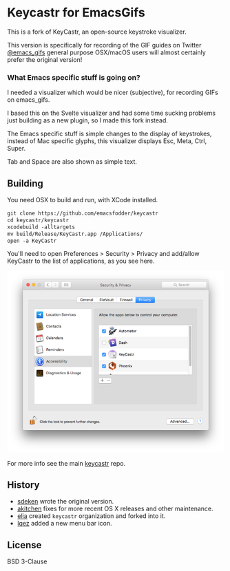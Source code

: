 # Keycastr for EmacsGifs

This is a fork of KeyCastr, an open-source keystroke visualizer.

This version is specifically for recording of the GIF guides on
Twitter [@emacs_gifs](https://twitter.com/emacs_gifs) general purpose
OSX/macOS users will almost certainly prefer the original version!

### What Emacs specific stuff is going on?

I needed a visualizer which would be nicer (subjective), for recording
GIFs on emacs_gifs.

I based this on the Svelte visualizer and had some time sucking
problems just building as a new plugin, so I made this fork instead.

The Emacs specific stuff is simple changes to the display of
keystrokes, instead of Mac specific glyphs, this visualizer displays
Esc, Meta, Ctrl, Super.

Tab and Space are also shown as simple text.

## Building

You need OSX to build and run, with XCode installed.

    git clone https://github.com/emacsfodder/keycastr
    cd keycastr/keycastr
    xcodebuild -alltargets
    mv build/Release/KeyCastr.app /Applications/
    open -a KeyCastr

You'll need to open Preferences > Security > Privacy and add/allow
KeyCastr to the list of applications, as you see here.

![](keycastr-security.png)

For more info see the main [keycastr](https://github.com/keycastr/keycastr) repo.

## History

 - [sdeken](https://github.com/sdeken/keycastr) wrote the original version.
 - [akitchen](https://github.com/akitchen/keycastr) fixes for more recent OS X releases and other maintenance.
 - [elia](https://github.com/elia/keycastr) created `keycastr` organization and forked into it.
 - [lqez](https://github.com/lqez/keycastr) added a new menu bar icon.

## License

BSD 3-Clause
